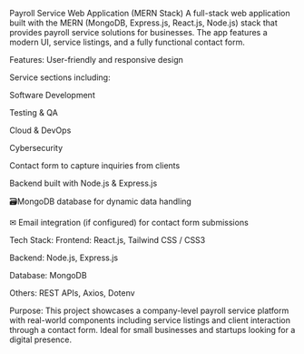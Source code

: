 Payroll Service Web Application (MERN Stack)
A full-stack web application built with the MERN (MongoDB, Express.js, React.js, Node.js) stack that provides payroll service solutions for businesses. The app features a modern UI, service listings, and a fully functional contact form.

Features:
User-friendly and responsive design

 Service sections including:

Software Development

Testing & QA

Cloud & DevOps

Cybersecurity

 Contact form to capture inquiries from clients

 Backend built with Node.js & Express.js

🗃MongoDB database for dynamic data handling

✉ Email integration (if configured) for contact form submissions

 Tech Stack:
Frontend: React.js, Tailwind CSS / CSS3

Backend: Node.js, Express.js

Database: MongoDB

Others: REST APIs, Axios, Dotenv

Purpose:
This project showcases a company-level payroll service platform with real-world components including service listings and client interaction through a contact form. Ideal for small businesses and startups looking for a digital presence.

